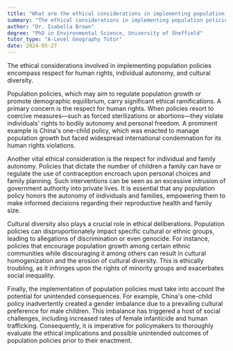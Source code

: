 ```yaml
---
title: "What are the ethical considerations in implementing population policies?"
summary: "The ethical considerations in implementing population policies include respect for human rights, autonomy, and cultural diversity."
author: "Dr. Isabella Brown"
degree: "PhD in Environmental Science, University of Sheffield"
tutor_type: "A-Level Geography Tutor"
date: 2024-05-27
---
```


The ethical considerations involved in implementing population policies encompass respect for human rights, individual autonomy, and cultural diversity.

Population policies, which may aim to regulate population growth or promote demographic equilibrium, carry significant ethical ramifications. A primary concern is the respect for human rights. When policies resort to coercive measures—such as forced sterilizations or abortions—they violate individuals' rights to bodily autonomy and personal freedom. A prominent example is China's one-child policy, which was enacted to manage population growth but faced widespread international condemnation for its human rights violations.

Another vital ethical consideration is the respect for individual and family autonomy. Policies that dictate the number of children a family can have or regulate the use of contraception encroach upon personal choices and family planning. Such interventions can be seen as an excessive intrusion of government authority into private lives. It is essential that any population policy honors the autonomy of individuals and families, empowering them to make informed decisions regarding their reproductive health and family size.

Cultural diversity also plays a crucial role in ethical deliberations. Population policies can disproportionately impact specific cultural or ethnic groups, leading to allegations of discrimination or even genocide. For instance, policies that encourage population growth among certain ethnic communities while discouraging it among others can result in cultural homogenization and the erosion of cultural diversity. This is ethically troubling, as it infringes upon the rights of minority groups and exacerbates social inequality.

Finally, the implementation of population policies must take into account the potential for unintended consequences. For example, China's one-child policy inadvertently created a gender imbalance due to a prevailing cultural preference for male children. This imbalance has triggered a host of social challenges, including increased rates of female infanticide and human trafficking. Consequently, it is imperative for policymakers to thoroughly evaluate the ethical implications and possible unintended outcomes of population policies prior to their enactment.
    